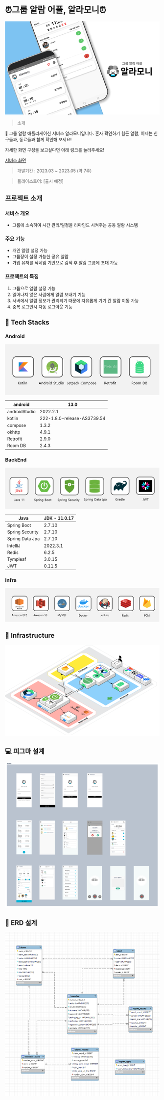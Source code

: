 # ⏰그룹 알람 어플, 알라모니⏰

<img src='image/banner.png'> 

> 소개
> 

<aside>
📢 그룹 알람 애플리케이션 서비스 알라모니입니다.
혼자 확인하기 힘든 알람, 이제는 친구들과, 동료들과 함께 확인해 보세요!

</aside>

 자세한 화면 구성을 보고싶다면 아래 링크를 눌러주세요!

[서비스 화면](https://www.notion.so/6d8d844279074b61b9babec3e4a72b85)

> 개발기간 : 2023.03 ~ 2023.05 (약 7주)
> 

> 플레이스토어: [출시 예정]
> 

## 프로젝트 소개

### 서비스 개요

- 그룹에 소속하여 시간 관리/일정을 리마인드 시켜주는 공동 알람 시스템

### 주요 기능

- 개인 알람 설정 가능
- 그룹장이 설정 가능한 공유 알람
- 가입 유저를 닉네임 기반으로 검색 후 알람 그룹에 초대 가능



### 프로젝트의 특징

1. 그룹으로 알람 설정 기능
2. 일어나지 않은 사람에게 알람 보내기 기능
3. 서버에서 알람 정보가 관리되기 때문에 자유롭게 기기 간 알람 이동 가능
4. 중복 로그인시 자동 로그아웃 기능

## 🔧 **Tech Stacks**


### Android

<img src='image/android.png'> 

| android | 13.0 |
| --- | --- |
| androidStudio | 2022.2.1 |
| kotlin | 222-1.8.0-release-AS3739.54 |
| compose | 1.3.2 |
| okhttp | 4.9.1 |
| Retrofit | 2.9.0 |
| Room DB | 2.4.3 |

### BackEnd

<img src='image/backend.png'> 

| Java | JDK - 11.0.17 |
| --- | --- |
| Spring Boot | 2.7.10 |
| Spring Security | 2.7.10 |
| Spring Data Jpa | 2.7.10 |
| IntelliJ | 2022.3.1 |
| Redis | 6.2.5 |
| Tympleaf | 3.0.15 |
| JWT | 0.11.5 |

### Infra

<img src='image/infra.png'> 



## 📐 **Infrastructure**

<img src='image/architecture.png'> 


## 💻 피그마 설계

<img src='image/figma.png'> 


## 🔎 ERD 설계

<img src='image/erd.png'> 
